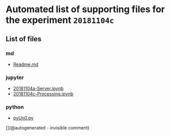 # Automated list of supporting files for the __experiment `20181104c`__

## List of files

### md

* [Readme.md](/matty/20181104c/Readme.md)


### jupyter

* [20181104a-Server.ipynb](/matty/20181104c/20181104a-Server.ipynb)
* [20181104c-Processing.ipynb](/matty/20181104c/20181104c-Processing.ipynb)


### python

* [pyUn0.py](/matty/20181104c/pyUn0.py)


[](@autogenerated - invisible comment)
